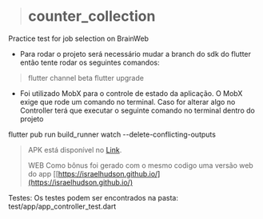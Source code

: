 

> # counter_collection
 Practice test for job selection on BrainWeb
 - Para rodar o projeto será necessário mudar a branch do sdk do flutter então tente rodar os seguintes comandos:
 > flutter channel beta
 > flutter upgrade
 

 - Foi utilizado MobX para o controle de estado da aplicação. O MobX exige que rode um comando no terminal. 
 Caso for alterar algo no Controller terá que executar o seguinte comando no terminal dentro do projeto

flutter pub run build_runner watch --delete-conflicting-outputs

> APK está disponível no [Link](https://drive.google.com/file/d/13VVDlYYHt3U26vUmOOvZO79Y2d9-XWDU/view?usp=sharing).
> 
>  WEB Como bônus foi gerado com o mesmo codigo uma versão web do app [[https://israelhudson.github.io/](https://israelhudson.github.io/)

Testes: Os testes podem ser encontrados na pasta: test/app/app_controller_test.dart
